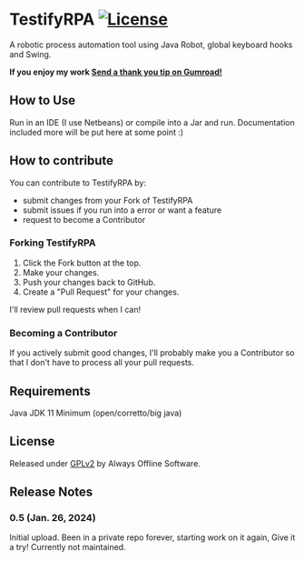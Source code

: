 # TestifyRPA [![License](https://img.shields.io/badge/License-GPLv2-green)](#license)

A robotic process automation tool using Java Robot, global keyboard hooks and Swing.
<dl>
  <b>If you enjoy my work  <a class="gumroad-button" href="https://alwaysoffline.gumroad.com/l/Thanks" data-gumroad-overlay-checkout="true">Send a thank you tip on Gumroad!</a></b>
</dl>

## How to Use

Run in an IDE (I use Netbeans) or compile into a Jar and run.
Documentation included more will be put here at some point :)

## How to contribute

You can contribute to TestifyRPA by:

- submit changes from your Fork of TestifyRPA
- submit issues if you run into a error or want a feature
- request to become a Contributor

### Forking TestifyRPA

1. Click the Fork button at the top.
2. Make your changes.
3. Push your changes back to GitHub.
4. Create a "Pull Request" for your changes.

I'll review pull requests when I can!

### Becoming a Contributor

If you actively submit good changes, I'll probably make you a Contributor so that I don't have to process all your pull requests.

## Requirements

Java JDK 11 Minimum (open/corretto/big java)

## License

Released under <a href=https://www.gnu.org/licenses/old-licenses/gpl-2.0.md>GPLv2</a> by Always Offline Software.

## Release Notes

### 0.5 (Jan. 26, 2024)
Initial upload. Been in a private repo forever, starting work on it again, Give it a try! Currently not maintained.




